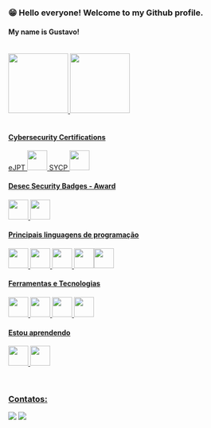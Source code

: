 ### 😁 Hello everyone! Welcome to my Github profile. 
#### My name is Gustavo!


<br>

<div>
<a href="https://github.com/Boyinf">
<img height="120em" src="https://github-readme-stats.vercel.app/api/top-langs/?username=Boyinf&layout=compact&langs_count=7&theme=dracula"/>
<img height="120em" src="https://github-readme-stats.vercel.app/api?username=Boyinf&show_icons=true&theme=dracula&include_all_commits=true&count_private=true"/>
</div>

<br>

#### Cybersecurity Certifications

eJPT <img src="https://us-east-1.graphassets.com/AwCYQkwjSUCbfkm08Ct1Mz/cmcc3wze0lx3007irps13e6k3" width="40" height="40"/> SYCP <img src="https://cdn.ead.guru/74/media/public/websites/sites-solyd/solyd_one_sycp_logo.webp" width="40" height="40"/> 

#### Desec Security Badges - Award

<img src="https://academy.desecsecurity.com/uploads/badges/pentest_expert.png" width="40" height="40"/> <img src="https://academy.desecsecurity.com/uploads/badges/linux_privilege.png" width="40" height="40"/> 

#### Principais linguagens de programação

<img src="https://cdn.jsdelivr.net/gh/devicons/devicon/icons/css3/css3-original.svg" width="40" height="40"/> <img src="https://cdn.jsdelivr.net/gh/devicons/devicon/icons/html5/html5-original-wordmark.svg" width="40" height="40"/> 
<img src="https://cdn.jsdelivr.net/gh/devicons/devicon/icons/javascript/javascript-original.svg" width="40" height="40"/> <img src="https://cdn.jsdelivr.net/gh/devicons/devicon/icons/java/java-original-wordmark.svg" width="40" height="40"/><img src="https://cdn.jsdelivr.net/gh/devicons/devicon@latest/icons/python/python-original.svg" width="40" height="40"/>
  
#### Ferramentas e Tecnologias

<img src="https://cdn.jsdelivr.net/gh/devicons/devicon/icons/linux/linux-original.svg" width="40" height="40"/> <img src="https://cdn.jsdelivr.net/gh/devicons/devicon/icons/windows8/windows8-original.svg" width="40" height="40"/> <img src="https://cdn.jsdelivr.net/gh/devicons/devicon/icons/vscode/vscode-original-wordmark.svg" width="40" height="40"/> <img src="https://cdn.jsdelivr.net/gh/devicons/devicon/icons/bootstrap/bootstrap-original.svg" width="40" height="40"/>         

#### Estou aprendendo

<img src="https://cdn.jsdelivr.net/gh/devicons/devicon/icons/vuejs/vuejs-original-wordmark.svg" width="40" height="40"/> <img src="https://cdn.jsdelivr.net/gh/devicons/devicon/icons/php/php-original.svg" width="40" height="40"/>
  
<br>

### Contatos:

<div>
<a href = "mailto:Gustavotiprofissional@gmail.com"><img src="https://img.shields.io/badge/Gmail-D14836?style=for-the-badge&logo=gmail&logoColor=white" target="_blank"></a>
<a href="https://www.linkedin.com/in/gustavoboy/" target="_blank"><img src="https://img.shields.io/badge/-LinkedIn-%230077B5?style=for-the-badge&logo=linkedin&logoColor=white" target="_blank"></a>   
</div>
